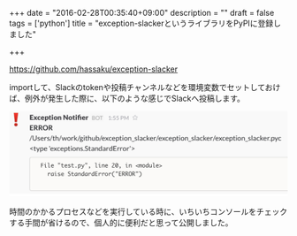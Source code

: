 +++
date = "2016-02-28T00:35:40+09:00"
description = ""
draft = false
tags = ['python']
title = "exception-slackerというライブラリをPyPIに登録しました"

+++

https://github.com/hassaku/exception-slacker

importして、Slackのtokenや投稿チャンネルなどを環境変数でセットしておけば、例外が発生した際に、以下のような感じでSlackへ投稿します。

![exception_slacker](/images/post/exception_slacker/exception_slacker.png)

時間のかかるプロセスなどを実行している時に、いちいちコンソールをチェックする手間が省けるので、個人的に便利だと思って公開しました。
